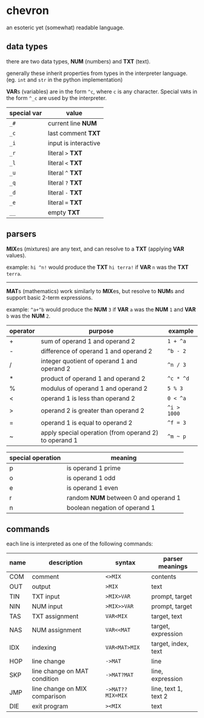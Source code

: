 chevron
=======
an esoteric yet (somewhat) readable language.

data types
----------
there are two data types, **NUM** (numbers) and **TXT** (text).

generally these inherit properties from types in the interpreter language. (eg. `int` and `str` in the python implementation)

**VAR**s (variables) are in the form `^c`, where `c` is any character. Special `VAR`s in the form `^_c` are used by the interpreter.

| special var | value |
| --- | --- |
| `_#` | current line **NUM** |
| `_c` | last comment **TXT** |
| `_i` | input is interactive |
| `_r` | literal `>` **TXT** |
| `_l` | literal `<` **TXT** |
| `_u` | literal `^` **TXT** |
| `_q` | literal `?` **TXT** |
| `_d` | literal `-` **TXT** |
| `_e` | literal `=` **TXT** |
| `__` | empty **TXT** |

parsers
-------

**MIX**es (mixtures) are any text, and can resolve to a **TXT** (applying **VAR** values).

example: `hi ^n!` would produce the **TXT** `hi terra!` if **VAR** `n` was the **TXT** `terra`.

-------

**MAT**s (mathematics) work similarly to **MIX**es, but resolve to **NUM**s and support basic 2-term expressions.

example: `^a+^b` would produce the **NUM** `3` if **VAR** `a` was the **NUM** `1` and **VAR** `b` was the **NUM** `2`.

| operator | purpose | example |
| --- | --- | --- |
| + | sum of operand 1 and operand 2 | `1 + ^a` |
| - | difference of operand 1 and operand 2 | `^b - 2` |
| / | integer quotient of operand 1 and operand 2 | `^n / 3` |
| * | product of operand 1 and operand 2 | `^c * ^d` |
| % | modulus of operand 1 and operand 2 | `5 % 3` |
| < | operand 1 is less than operand 2 | `0 < ^a` |
| > | operand 2 is greater than operand 2 | `^i > 1000` |
| = | operand 1 is equal to operand 2 | `^f = 3` |
| ~ | apply special operation (from operand 2) to operand 1 | `^m ~ p`

| special operation | meaning |
| --- | --- |
| p | is operand 1 prime |
| o | is operand 1 odd |
| e | is operand 1 even |
| r | random **NUM** between 0 and operand 1 |
| n | boolean negation of operand 1 |

commands
--------
each line is interpreted as one of the following commands:

| name | description | syntax | parser meanings |
| --- | --- | --- | --- |
| COM | comment | `<>MIX` | contents |
| OUT | output | `>MIX` | text |
| TIN | TXT input | `>MIX>VAR` | prompt, target |
| NIN | NUM input | `>MIX>>VAR` | prompt, target |
| TAS | TXT assignment | `VAR<MIX` | target, text |
| NAS | NUM assignment | `VAR<<MAT` | target, expression |
| IDX | indexing | `VAR<MAT>MIX` | target, index, text |
| HOP | line change | `->MAT` | line |
| SKP | line change on MAT condition | `->MAT?MAT` | line, expression |
| JMP | line change on MIX comparison | `->MAT??MIX=MIX` | line, text 1, text 2 |
| DIE | exit program | `><MIX` | text |
